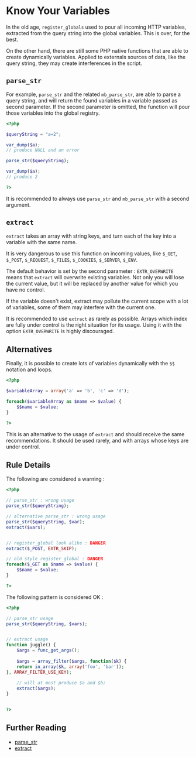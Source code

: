 <!-- Security -->
# Know Your Variables

In the old age, `register_globals` used to pour all incoming HTTP variables, extracted from the query string into the global variables. This is over, for the best. 

On the other hand, there are still some PHP native functions that are able to create dynamically variables. Applied to externals sources of data, like the query string, they may create interferences in the script. 

## `parse_str`

For example, `parse_str` and the related `mb_parse_str`, are able to parse a query string, and will return the found variables in a variable passed as second parameter. If the second parameter is omitted, the function will pour those variables into the global registry. 

```php
<?php

$queryString = "a=2";

var_dump($a);
// produce NULL and an error

parse_str($queryString);

var_dump($a);
// produce 2

?>
```

It is recommended to always use `parse_str` and `mb_parse_str` with a second argument.

## `extract`

`extract` takes an array with string keys, and turn each of the key into a variable with the same name. 

It is very dangerous to use this function on incoming values, like `$_GET`, `$_POST`, `$_REQUEST`, `$_FILES`, `$_COOKIES`, `$_SERVER`, `$_ENV`. 

The default behavior is set by the second parameter : `EXTR_OVERWRITE` means that `extract` will overwrite existing variables. Not only you will lose the current value, but it will be replaced by another value for which you have no control.

If the variable doesn't exist, extract may pollute the current scope with a lot of variables, some of them may interfere with the current one. 

It is recommended to use `extract` as rarely as possible. Arrays which index are fully under control is the right situation for its usage. Using it with the option `EXTR_OVERWRITE` is highly discouraged.

## Alternatives 
Finally, it is possible to create lots of variables dynamically with the `$$` notation and loops. 

```php
<?php

$variableArray = array('a' => 'b', 'c' => 'd');

foreach($variableArray as $name => $value) {
	$$name = $value;
}

?>
```

This is an alternative to the usage of `extract` and should receive the same recommendations. It should be used rarely, and with arrays whose keys are under control.


## Rule Details

The following are considered a warning : 

```php
<?php

// parse_str : wrong usage
parse_str($queryString);

// alternative parse_str : wrong usage
parse_str($queryString, $var);
extract($vars);


// register_global look alike : DANGER
extract($_POST, EXTR_SKIP);

// old style register_global : DANGER
foreach($_GET as $name => $value) {
	$$name = $value;
}

?>
```

The following pattern is considered OK :

```php
<?php

// parse_str usage
parse_str($queryString, $vars);


// extract usage
function juggle() {
	$args = func_get_args();
	
	$args = array_filter($args, function($k) {
    return in_array($k, array('foo', 'bar'));
}, ARRAY_FILTER_USE_KEY);
	
	// will at most produce $a and $b;
	extract($args);
}


?>
```


## Further Reading
* [parse_str](http://php.net/parse_str)
* [extract](http://php.net/extract)
